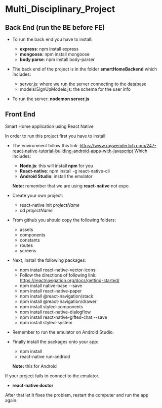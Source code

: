 # Multi_Disciplinary_Project

## Back End (run the BE before FE)
- To run the back end you have to install:
  + **express**: npm install express
  + **mongoose**: npm install mongoose
  + **body parse**: npm install body-parser

- The back end of the project is in the folder **smartHomeBackend** which includes:
  + server.js: where we run the server connecting to the database
  + models/SignUpModels.js: the schema for the user info

- To run the server: **nodemon server.js**

## Front End
Smart Home application using React Native

In order to run this project first you have to install:
- The environment follow this link: https://www.raywenderlich.com/247-react-native-tutorial-building-android-apps-with-javascript
  Which includes:
  + **Node.js**: this will install **npm** for you
  + **React-native**: npm install -g react-native-cli
  + **Android Studio**: install the emulator
  
  **Note:** remember that we are using **react-native** not expo.

- Create your own project: 
  + react-native init _projectName_
  + cd _projectName_  

- From github you should copy the following folders:
  + assets
  + components
  + constants
  + routes
  + screens

- Next, install the following packages:
  + npm install react-native-vector-icons
  + Follow the directions of following link: https://reactnavigation.org/docs/getting-started/
  + npm install native-base --save
  + npm install react-native-paper
  + npm install @react-navigation/stack
  + npm install @react-navigation/drawer
  + npm install styled-components
  + npm install react-native-dialogflow
  + npm install react-native-gifted-chat --save
  + npm install styled-system

- Remember to run the emulator on Android Studio.

- Finally install the packages onto your app:
  + npm install
  + react-native run-android
  
  **Note:** this for Android

If your project fails to connect to the emulator.
- **react-native doctor**

After that let it fixes the problem, restart the computer and run the app again.
